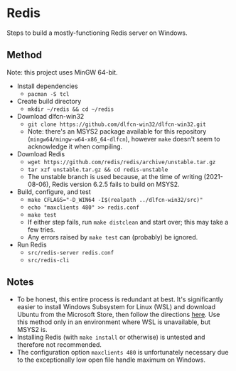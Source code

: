 # Redis

Steps to build a mostly-functioning Redis server on Windows.

## Method

Note: this project uses MinGW 64-bit.

- Install dependencies
  - `pacman -S tcl`
- Create build directory
  - `mkdir ~/redis && cd ~/redis`
- Download dlfcn-win32
  - `git clone https://github.com/dlfcn-win32/dlfcn-win32.git`
  - Note: there's an MSYS2 package available for this repository (`mingw64/mingw-w64-x86_64-dlfcn`), however `make` doesn't seem to acknowledge it when compiling.
- Download Redis
  - `wget https://github.com/redis/redis/archive/unstable.tar.gz`
  - `tar xzf unstable.tar.gz && cd redis-unstable`
  - The unstable branch is used because, at the time of writing (2021-08-06), Redis version 6.2.5 fails to build on MSYS2.
- Build, configure, and test
  - `make CFLAGS="-D_WIN64 -I$(realpath ../dlfcn-win32/src)"`
  - `echo "maxclients 480" >> redis.conf`
  - `make test`
  - If either step fails, run `make distclean` and start over; this may take a few tries.
  - Any errors raised by `make test` can (probably) be ignored.
- Run Redis
  - `src/redis-server redis.conf`
  - `src/redis-cli`

## Notes

- To be honest, this entire process is redundant at best. It's significantly easier to install Windows Subsystem for Linux (WSL) and download Ubuntu from the Microsoft Store, then follow the directions [here](https://redis.io/download#from-the-official-ubuntu-ppa). Use this method only in an environment where WSL is unavailable, but MSYS2 is.
- Installing Redis (with `make install` or otherwise) is untested and therefore not recommended.
- The configuration option `maxclients 480` is unfortunately necessary due to the exceptionally low open file handle maximum on Windows.

